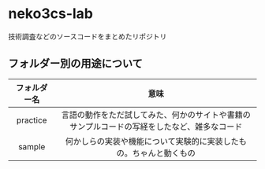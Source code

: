 # neko3cs-lab

技術調査などのソースコードをまとめたリポジトリ

## フォルダー別の用途について

|フォルダー名|意味|
|:-:|:-:|
|practice|言語の動作をただ試してみた、何かのサイトや書籍のサンプルコードの写経をしたなど、雑多なコード|
|sample|何かしらの実装や機能について実験的に実装したもの。ちゃんと動くもの|

